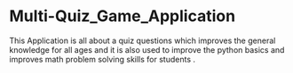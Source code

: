 # Multi-Quiz_Game_Application
This Application is all about a quiz questions which improves the general knowledge for all ages and it is also used to improve the python basics and improves math problem solving skills for students .
